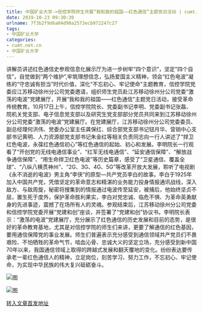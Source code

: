 ```yaml
---
title: 中国矿业大学->信控学院师生开展“我和我的祖国——红色通信”主题党日活动 | cumt.net.cn
date: 2019-10-23 09:30:39
urlname: 7f3b2f9d6a04d90a2573ecb972247c27
tags: 
- 中国矿业大学
categories:
- cumt.net.cn
- 中国矿业大学
---
```

讲解员讲述红色通信史参观信息化展示厅为进一步树牢“四个意识”，坚定“四个自信”，自觉做到“两个维护”,牢筑理想信念，弘扬爱国主义精神，领会“红色电波”凝练的“守忠诚有担当”时代价值，深化“不忘初心、牢记使命”主题教育，信控学院党委应江苏移动徐州分公司党委邀请，组织师生党员赴江苏移动徐州分公司党委“激荡的电波”党建展厅，开展“我和我的祖国——红色通信”主题党日活动，接受革命传统教育。10月17日上午，信控学院院长、党委副书记李明、党委副书记张磊、院机关党支部、电子信息党支部以及研究生党支部部分党员共同来到江苏移动徐州分公司党委“激荡的电波”党建展厅。在党建展厅，江苏移动徐州分公司党委委员、副总经理何洪伟、党委办公室主任龚保红、综合部党支部书记钮月华、营销中心支部书记黄明、人力资源部党支部书记朱金红等相关负责同志向一行人讲述了“捍卫红色电波，永葆红色通信初心”等红色通信的起始、初心和发展。李明院长一行观看了“开创党的无线电通信事业”、“红军无线电通信”、“延安通信保障”、“解放战争通信保障”、“用生命捍卫红色电波”等历史篇章，感受了“卫星通信、覆盖全球”、“八纵八横贯神州”、“2G、3G、4G、5G”等改革开放大发展，聆听了电视剧《永不消逝的电波》男主角“李侠”的原型—共产党员李白的故事。李白于1925年加入中国共产党，凭借坚定的革命意志和精湛的业务能力投身情报通讯战线，深入敌方、与敌周旋，秘密将搜集到的情报通过电波传至延安，被捕后，他始终坚贞不屈，置生死于度外，保护革命胜利果实，李白对党忠诚、临危不惧、为革命英勇献身的先进事迹，震撼了在场所有人的灵魂。参观结束后，江苏移动徐州分公司党委和信控学院党委开展“党建和创”座谈，并签署了“党建和创”协议书。李明院长表示：“激荡的电波”党建展厅，充分展示了红色通信的历史发展和目前的态势，是很好的革命教育基地，尤其是对信控学院的师生们来讲，更要了解通信的红色基因，要用通信保障党的事业发展。师生们普遍表示充分感受到通信领域共产党员们不畏艰险、不怕牺牲的革命气节，啮血沁骨、忠诚大义的坚定立场，充分感受到新中国70年以来，我国通信领域上取得的跨越式发展和翻天覆地的变化。纷纷表达要传承老一辈红色通信人的精神，立足岗位，刻苦学习、努力工作，不忘初心、牢记使命，为实现中华民族的伟大复兴砥砺奋斗。

![图](http://xwzx.cumt.edu.cn/_upload/article/images/1b/39/843ead9e4ca6ab70163994c8a871/08555167-7a07-4ad7-bcea-494044b56305.jpg)

![图](http://xwzx.cumt.edu.cn/_upload/article/images/1b/39/843ead9e4ca6ab70163994c8a871/8e2cbd20-59fe-4a51-afc2-12272bf057cb.jpg)

[转入文章首发地址](http://xwzx.cumt.edu.cn/56/2d/c523a546349/page.htm)